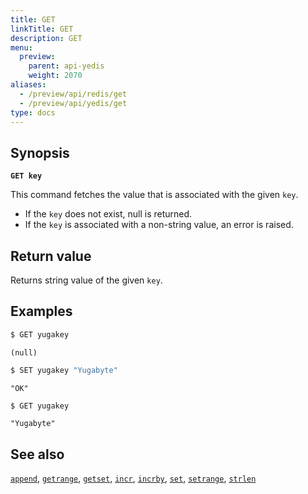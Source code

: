 ```yaml
---
title: GET
linkTitle: GET
description: GET
menu:
  preview:
    parent: api-yedis
    weight: 2070
aliases:
  - /preview/api/redis/get
  - /preview/api/yedis/get
type: docs
---
```


## Synopsis

**`GET key`**

This command fetches the value that is associated with the given `key`.

- If the `key` does not exist, null is returned.
- If the `key` is associated with a non-string value, an error is raised.

## Return value

Returns string value of the given `key`.

## Examples

```sh
$ GET yugakey
```

```
(null)
```

```sh
$ SET yugakey "Yugabyte"
```

```
"OK"
```

```sh
$ GET yugakey
```

```
"Yugabyte"
```

## See also

[`append`](../append/), [`getrange`](../getrange/), [`getset`](../getset/), [`incr`](../incr/), [`incrby`](../incrby/), [`set`](../set/), [`setrange`](../setrange/), [`strlen`](../strlen/)

